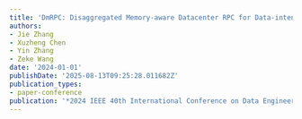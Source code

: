 ```yaml
---
title: 'DmRPC: Disaggregated Memory-aware Datacenter RPC for Data-intensive Applications'
authors:
- Jie Zhang
- Xuzheng Chen
- Yin Zhang
- Zeke Wang
date: '2024-01-01'
publishDate: '2025-08-13T09:25:28.011682Z'
publication_types:
- paper-conference
publication: '*2024 IEEE 40th International Conference on Data Engineering (ICDE)*'
---
```

